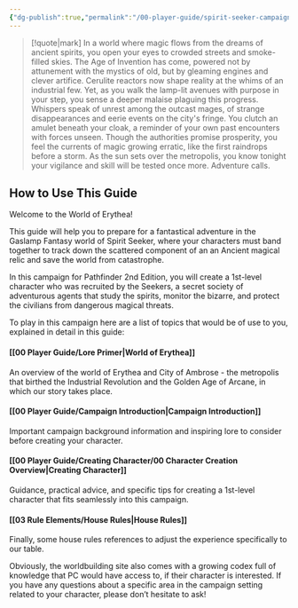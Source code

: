 ```yaml
---
{"dg-publish":true,"permalink":"/00-player-guide/spirit-seeker-campaign-guide/","title":"Player's Guide","pinned":true,"tags":["Primer"],"dgShowInlineTitle":true,"noteIcon":"scroll"}
---
```



> [!quote|mark] 
> In a world where magic flows from the dreams of ancient spirits, you open your eyes to crowded streets and smoke-filled skies. The Age of Invention has come, powered not by attunement with the mystics of old, but by gleaming engines and clever artifice. Cerulite reactors now shape reality at the whims of an industrial few. Yet, as you walk the lamp-lit avenues with purpose in your step, you sense a deeper malaise plaguing this progress. Whispers speak of unrest among the outcast mages, of strange disappearances and eerie events on the city's fringe. You clutch an amulet beneath your cloak, a reminder of your own past encounters with forces unseen. Though the authorities promise prosperity, you feel the currents of magic growing erratic, like the first raindrops before a storm. As the sun sets over the metropolis, you know tonight your vigilance and skill will be tested once more. Adventure calls.


## How to Use This Guide

Welcome to the World of Erythea!

This guide will help you to prepare for a fantastical adventure in the Gaslamp Fantasy world of Spirit Seeker, where your characters must band together to track down the scattered component of an an Ancient magical relic and save the world from catastrophe. 

In this campaign for Pathfinder 2nd Edition, you will create a 1st-level character who was recruited by the Seekers, a secret society of adventurous agents that study the spirits, monitor the bizarre, and protect the civilians from dangerous magical threats. 

To play in this campaign here are a list of topics that would be of use to you, explained in detail in this guide: 

#### [[00 Player Guide/Lore Primer\|World of Erythea]]
An overview of the world of Erythea and City of Ambrose  - the metropolis that birthed the Industrial Revolution and the Golden Age of Arcane, in which our story takes place.

#### [[00 Player Guide/Campaign Introduction\|Campaign Introduction]]
Important campaign background information and inspiring lore to consider before creating your character. 

#### [[00 Player Guide/Creating Character/00 Character Creation Overview\|Creating Character]]
Guidance, practical advice, and specific tips for creating a 1st-level character that fits seamlessly into this campaign.

#### [[03 Rule Elements/House Rules\|House Rules]]
Finally, some house rules references to adjust the experience specifically to our table. 


Obviously, the worldbuilding site also comes with a growing codex full of knowledge that PC would have access to, if their character is interested. If you have any questions about a specific area in the campaign setting related to your character, please don’t hesitate to ask! 
